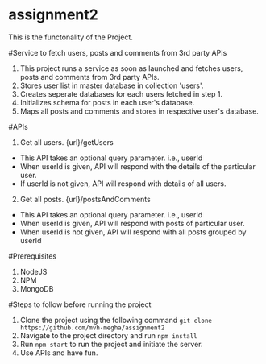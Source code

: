 # assignment2

This is the functonality of the Project.

#Service to fetch users, posts and comments from 3rd party APIs
1. This project runs a service as soon as launched and fetches users, posts and comments from 3rd party APIs.
2. Stores user list in master database in collection 'users'.
3. Creates seperate databases for each users fetched in step 1.
4. Initializes schema for posts in each user's database.
5. Maps all posts and comments and stores in respective user's database.

#APIs
1. Get all users. {url}/getUsers
* This API takes an optional query parameter. i.e., userId
* When userId is given, API will respond with the details of the particular user.
* If userId is not given, API will respond with details of all users.

2. Get all posts. {url}/postsAndComments
* This API takes an optional query parameter. i.e., userId
* When userId is given, API will respond with posts of particular user.
* When userId is not given, API will respond with all posts grouped by userId

#Prerequisites
1. NodeJS
2. NPM
3. MongoDB

#Steps to follow before running the project
1. Clone the project using the following command `git clone https://github.com/mvh-megha/assignment2`
2. Navigate to the project directory and run `npm install`
3. Run `npm start` to run the project and initiate the server.
4. Use APIs and have fun.